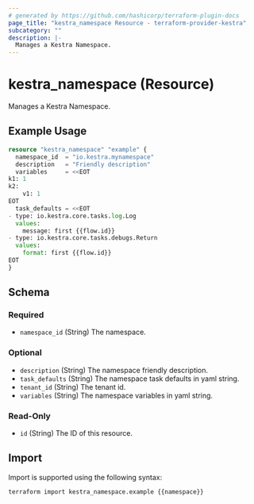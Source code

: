 ```yaml
---
# generated by https://github.com/hashicorp/terraform-plugin-docs
page_title: "kestra_namespace Resource - terraform-provider-kestra"
subcategory: ""
description: |-
  Manages a Kestra Namespace.
---
```


# kestra_namespace (Resource)

Manages a Kestra Namespace.

## Example Usage

```terraform
resource "kestra_namespace" "example" {
  namespace_id  = "io.kestra.mynamespace"
  description   = "Friendly description"
  variables     = <<EOT
k1: 1
k2:
    v1: 1
EOT
  task_defaults = <<EOT
- type: io.kestra.core.tasks.log.Log
  values:
    message: first {{flow.id}}
- type: io.kestra.core.tasks.debugs.Return
  values:
    format: first {{flow.id}}
EOT
}
```

<!-- schema generated by tfplugindocs -->
## Schema

### Required

- `namespace_id` (String) The namespace.

### Optional

- `description` (String) The namespace friendly description.
- `task_defaults` (String) The namespace task defaults in yaml string.
- `tenant_id` (String) The tenant id.
- `variables` (String) The namespace variables in yaml string.

### Read-Only

- `id` (String) The ID of this resource.

## Import

Import is supported using the following syntax:

```shell
terraform import kestra_namespace.example {{namespace}}
```
